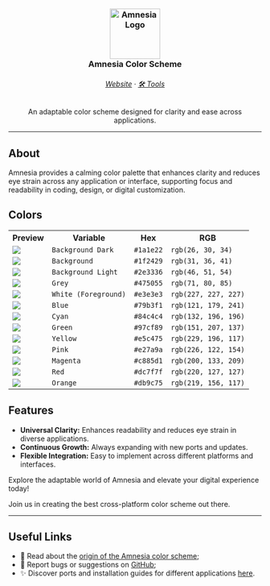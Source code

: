 <h3 align="center">
	<img src="https://avatars.githubusercontent.com/u/176156734?s=200&v=4" width="100" alt="Amnesia Logo"/>
    <br/>
	Amnesia Color Scheme
</h3>

<h6 align="center">
  <a href="https://amnesiatheme.vercel.app">Website</a>
  ·
  <a href="#">🛠️ Tools</a>
</h6>

<p align="center">
An adaptable color scheme designed for clarity and ease across applications.
</p>

<hr/>

## About
<p>
Amnesia provides a calming color palette that enhances clarity and reduces eye strain across any application or interface, supporting focus and readability in coding, design, or digital customization.
</p>

## Colors
<table align="center">
<tr>
    <th>Preview</th>
    <th>Variable</th>
    <th>Hex</th>
    <th>RGB</th>
</tr>
<tr>
    <td><img src="./assets/Rectangle 7.png"></td>
    <td><code>Background Dark</code></td>
    <td><code>#1a1e22</code></td>
    <td><code>rgb(26, 30, 34)</code></td>
</tr>
<tr>
    <td><img src="./assets/Rectangle 11.png"></td>
    <td><code>Background</code></td>
    <td><code>#1f2429</code></td>
    <td><code>rgb(31, 36, 41)</code></td>
</tr>
<tr>
    <td><img src="./assets/Rectangle 3.png"></td>
    <td><code>Background Light</code></td>
    <td><code>#2e3336</code></td>
    <td><code>rgb(46, 51, 54)</code></td>
</tr>
<tr>
    <td><img src="./assets/Rectangle 3.png"></td>
    <td><code>Grey</code></td>
    <td><code>#475055</code></td>
    <td><code>rgb(71, 80, 85)</code></td>
</tr>
<tr>
    <td><img src="./assets/Rectangle 9.png"></td>
    <td><code>White (Foreground)</code></td>
    <td><code>#e3e3e3</code></td>
    <td><code>rgb(227, 227, 227)</code></td>
</tr>
<tr>
    <td><img src="./assets/Rectangle 5.png"></td>
    <td><code>Blue</code></td>
    <td><code>#79b3f1</code></td>
    <td><code>rgb(121, 179, 241)</code></td>
</tr>
<tr>
    <td><img src="./assets/Rectangle 8.png"></td>
    <td><code>Cyan</code></td>
    <td><code>#84c4c4</code></td>
    <td><code>rgb(132, 196, 196)</code></td>
</tr>
<tr>
    <td><img src="./assets/Rectangle 4.png"></td>
    <td><code>Green</code></td>
    <td><code>#97cf89</code></td>
    <td><code>rgb(151, 207, 137)</code></td>
</tr>
<tr>
    <td><img src="./assets/Rectangle 2.png"></td>
    <td><code>Yellow</code></td>
    <td><code>#e5c475</code></td>
    <td><code>rgb(229, 196, 117)</code></td>
</tr>
<tr>
    <td><img src="./assets/Rectangle 6.png"></td>
    <td><code>Pink</code></td>
    <td><code>#e27a9a</code></td>
    <td><code>rgb(226, 122, 154)</code></td>
</tr>
<tr>
    <td><img src="./assets/Rectangle 3.png"></td>
    <td><code>Magenta</code></td>
    <td><code>#c885d1</code></td>
    <td><code>rgb(200, 133, 209)</code></td>
</tr>
<tr>
    <td><img src="./assets/Rectangle 5.png"></td>
    <td><code>Red</code></td>
    <td><code>#dc7f7f</code></td>
    <td><code>rgb(220, 127, 127)</code></td>
</tr>
<tr>
    <td><img src="./assets/Rectangle 4.png"></td>
    <td><code>Orange</code></td>
    <td><code>#db9c75</code></td>
    <td><code>rgb(219, 156, 117)</code></td>
</tr>
</table>

## Features
<p>
  <ul>
    <li><b>Universal Clarity:</b> Enhances readability and reduces eye strain in diverse applications.</li>
    <li><b>Continuous Growth:</b> Always expanding with new ports and updates.</li>
    <li><b>Flexible Integration:</b> Easy to implement across different platforms and interfaces.</li>
  </ul>
</p>

<p>
  Explore the adaptable world of Amnesia and elevate your digital experience today!
</p>

<p>
  Join us in creating the best cross-platform color scheme out there.
</p>

<hr/>

## Useful Links
- 🌌 Read about the [origin of the Amnesia color scheme](#);
- 🐞 Report bugs or suggestions on [GitHub](#);
- ✨ Discover ports and installation guides for different applications [here](#).

